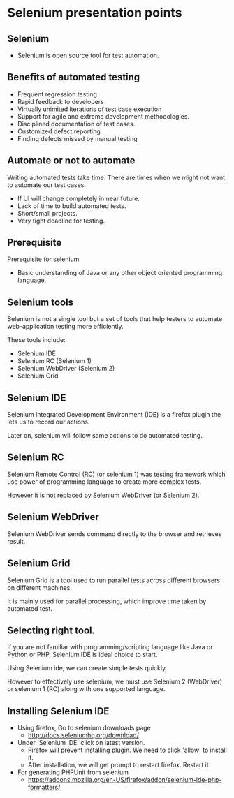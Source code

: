 # Selenium presentation points

## Selenium

- Selenium is open source tool for test automation.

## Benefits of automated testing

- Frequent regression testing
- Rapid feedback to developers
- Virtually unimited iterations of test case execution
- Support for agile and extreme development methodologies.
- Disciplined documentation of test cases.
- Customized defect reporting
- Finding defects missed by manual testing

## Automate or not to automate

Writing automated tests take time. There are times when we might not want to automate our test cases.

- If UI will change completely in near future.
- Lack of time to build automated tests.
- Short/small projects.
- Very tight deadline for testing.

## Prerequisite

Prerequisite for selenium

- Basic understanding of Java or any other object oriented programming language.

## Selenium tools

Selenium is not a single tool but a set of tools that help testers to automate web-application testing more efficiently.

These tools include:

- Selenium IDE
- Selenium RC (Selenium 1)
- Selenium WebDriver (Selenium 2)
- Selenium Grid

## Selenium IDE

Selenium Integrated Development Environment (IDE) is a firefox plugin the lets us to record our actions.

Later on, selenium will follow same actions to do automated testing.

## Selenium RC

Selenium Remote Control (RC) (or selenium 1) was testing framework which use power of programming language to create more complex tests.

However it is not replaced by Selenium WebDriver (or Selenium 2).

## Selenium WebDriver

Selenium WebDriver sends command directly to the browser and retrieves result.

## Selenium Grid

Selenium Grid is a tool used to run parallel tests across different browsers on different machines.

It is mainly used for parallel processing, which improve time taken by automated test.

## Selecting right tool.

If you are not familiar with programming/scripting language like Java or Python or PHP, Selenium IDE is ideal choice to start.

Using Selenium ide, we can create simple tests quickly.

However to effectively use selenium, we must use Selenium 2 (WebDriver) or selenium 1 (RC) along with one supported language.


## Installing Selenium IDE

- Using firefox, Go to selenium downloads page
    - http://docs.seleniumhq.org/download/
- Under 'Selenium IDE' click on latest version.
    - Firefox will prevent installing plugin. We need to click 'allow' to install it.
    - After installation, we will get prompt to restart firefox. Restart it.
- For generating PHPUnit from selenium
    - https://addons.mozilla.org/en-US/firefox/addon/selenium-ide-php-formatters/
    
## 
